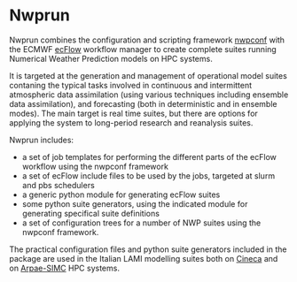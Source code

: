 # Nwprun

Nwprun combines the configuration and scripting framework
[nwpconf](https://github.com/ARPA-SIMC/nwpconf) with the ECMWF
[ecFlow](https://software.ecmwf.int/wiki/display/ECFLOW/) workflow
manager to create complete suites running Numerical Weather Prediction
models on HPC systems.

It is targeted at the generation and management of operational model
suites contaning the typical tasks involved in continuous and
intermittent atmospheric data assimilation (using various techniques
including ensemble data assimilation), and forecasting (both in
deterministic and in ensemble modes). The main target is real time
suites, but there are options for applying the system to long-period
research and reanalysis suites.

Nwprun includes:
 * a set of job templates for performing the different parts of the
   ecFlow workflow using the nwpconf framework
 * a set of ecFlow include files to be used by the jobs, targeted at
   slurm and pbs schedulers
 * a generic python module for generating ecFlow suites
 * some python suite generators, using the indicated module for
   generating specifical suite definitions
 * a set of configuration trees for a number of NWP suites using the
   nwpconf framework.

The practical configuration files and python suite generators included
in the package are used in the Italian LAMI modelling suites both on
[Cineca](https://www.cineca.it/) and on
[Arpae-SIMC](https://www.arpae.it/sim) HPC systems.
